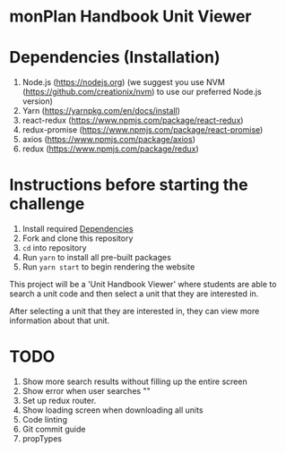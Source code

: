 # monPlan Handbook Unit Viewer

# Dependencies (Installation)
1. Node.js (https://nodejs.org) (we suggest you use NVM (https://github.com/creationix/nvm) to use our preferred Node.js version)
2. Yarn (https://yarnpkg.com/en/docs/install)
3. react-redux (https://www.npmjs.com/package/react-redux)
4. redux-promise (https://www.npmjs.com/package/react-promise)
5. axios (https://www.npmjs.com/package/axios)
6. redux (https://www.npmjs.com/package/redux)


# Instructions before starting the challenge
1. Install required [Dependencies](#dependencies-installation)
2. Fork and clone this repository
3. `cd` into repository
4. Run `yarn` to install all pre-built packages
5. Run `yarn start` to begin rendering the website

This project will be a 'Unit Handbook Viewer' where students are able to search a unit code and then select a unit that they are interested in.

After selecting a unit that they are interested in, they can view more information about that unit.


# TODO
 1. Show more search results without filling up the entire screen
 2. Show error when user searches ""
 5. Set up redux router.
 6. Show loading screen when downloading all units
 7. Code linting
 8. Git commit guide
 9. propTypes
